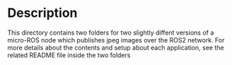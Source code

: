 # Description

This directory contains two folders for two slightly diffent versions of a micro-ROS node which publishes jpeg images over the ROS2 network.
For more details about the contents and setup about each application, see the related README file inside the two folders
